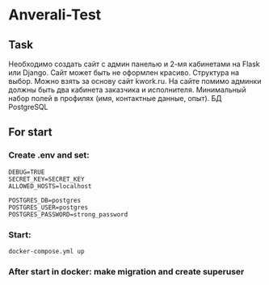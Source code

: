 # Anverali-Test
## Task
Необходимо создать сайт с админ панелью и 2-мя кабинетами на Flask или Django. Сайт может быть не оформлен красиво. Структура на выбор. Можно взять за основу сайт kwork.ru. На сайте помимо админки должны быть два кабинета заказчика и исполнителя. Минимальный набор полей в профилях (имя, контактные данные, опыт). БД PostgreSQL

## For start
### Create .env and set:
```
DEBUG=TRUE
SECRET_KEY=SECRET_KEY
ALLOWED_HOSTS=localhost

POSTGRES_DB=postgres
POSTGRES_USER=postgres
POSTGRES_PASSWORD=strong_password
```

### Start:
```
docker-compose.yml up
```

###  After start in docker: make migration and create superuser
